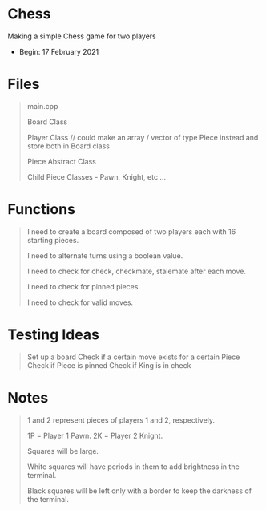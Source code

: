 # Chess
Making a simple Chess game for two players
- Begin: 17 February 2021

# Files
> main.cpp
> 
> Board Class
> 
>   Player Class // could make an array / vector of type Piece instead and store both in Board class
>   
> Piece Abstract Class
> 
>   Child Piece Classes - Pawn, Knight, etc ...

# Functions
> 
> I need to create a board composed of two players each with 16 starting pieces.
> 
> I need to alternate turns using a boolean value.
> 
> I need to check for check, checkmate, stalemate after each move.
> 
> I need to check for pinned pieces.
> 
> I need to check for valid moves.

# Testing Ideas
>
> Set up a board
  > Check if a certain move exists for a certain Piece
  > Check if Piece is pinned
  > Check if King is in check

# Notes
> 1 and 2 represent pieces of players 1 and 2, respectively.
> 
>   1P = Player 1 Pawn. 2K = Player 2 Knight.
>   
> Squares will be large.
> 
>   White squares will have periods in them to add brightness in the terminal.
>   
>   Black squares will be left only with a border to keep the darkness of the terminal.
